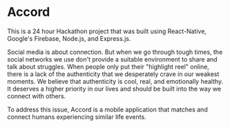 # Accord

This is a 24 hour Hackathon project that was built using React-Native, Google's Firebase,
Node.js, and Express.js.

Social media is about connection. But when we go through tough times, the social networks we use don't provide a suitable environment to share and talk about struggles. When people only put their "highlight reel" online, there is a lack of the authenticity that we desperately crave in our weakest moments.  We believe that authenticity is cool, real, and emotionally healthy. It deserves a higher priority in our lives and should be built into the way we connect with others.

To address this issue, Accord is a mobile application that matches and connect humans experiencing similar life events. 
